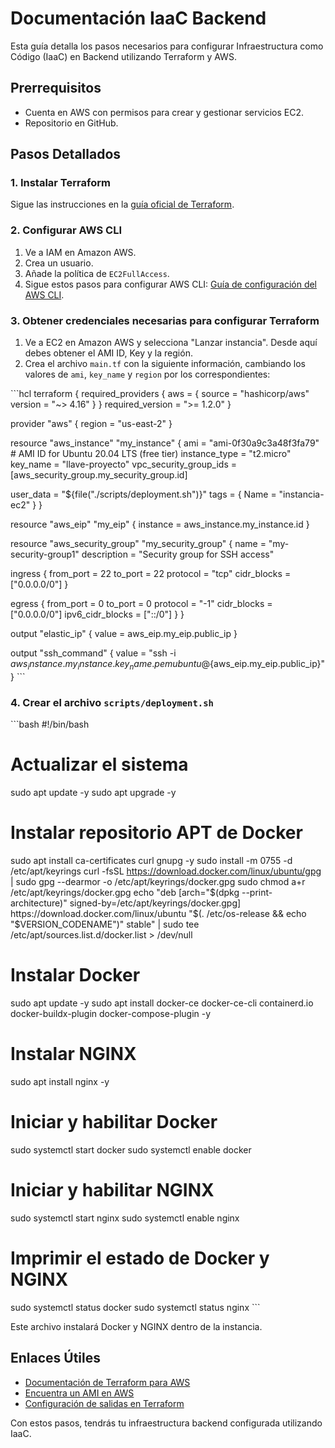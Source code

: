 
# Documentación IaaC Backend

Esta guía detalla los pasos necesarios para configurar Infraestructura como Código (IaaC) en Backend utilizando Terraform y AWS.

## Prerrequisitos

- Cuenta en AWS con permisos para crear y gestionar servicios EC2.
- Repositorio en GitHub.

## Pasos Detallados

### 1. Instalar Terraform

Sigue las instrucciones en la [guía oficial de Terraform](https://developer.hashicorp.com/terraform/tutorials/aws-get-started/install-cli).

### 2. Configurar AWS CLI

1. Ve a IAM en Amazon AWS.
2. Crea un usuario.
3. Añade la política de `EC2FullAccess`.
4. Sigue estos pasos para configurar AWS CLI: [Guía de configuración del AWS CLI](https://docs.aws.amazon.com/es_es/cli/v1/userguide/cli-chap-configure.html).

### 3. Obtener credenciales necesarias para configurar Terraform

1. Ve a EC2 en Amazon AWS y selecciona "Lanzar instancia". Desde aquí debes obtener el AMI ID, Key y la región.
2. Crea el archivo `main.tf` con la siguiente información, cambiando los valores de `ami`, `key_name` y `region` por los correspondientes:

\`\`\`hcl
terraform {
  required_providers {
    aws = {
      source  = "hashicorp/aws"
      version = "~> 4.16"
    }
  }
  required_version = ">= 1.2.0"
}

provider "aws" {
  region = "us-east-2"
}

resource "aws_instance" "my_instance" {
  ami           = "ami-0f30a9c3a48f3fa79" # AMI ID for Ubuntu 20.04 LTS (free tier)
  instance_type = "t2.micro"
  key_name      = "llave-proyecto"
  vpc_security_group_ids = [aws_security_group.my_security_group.id]

  user_data = "${file("./scripts/deployment.sh")}"
  tags = {
    Name = "instancia-ec2"
  }
}

resource "aws_eip" "my_eip" {
  instance = aws_instance.my_instance.id
}

resource "aws_security_group" "my_security_group" {
  name        = "my-security-group1"
  description = "Security group for SSH access"

  ingress {
    from_port   = 22
    to_port     = 22
    protocol    = "tcp"
    cidr_blocks = ["0.0.0.0/0"]
  }

  egress {
    from_port        = 0
    to_port          = 0
    protocol         = "-1"
    cidr_blocks      = ["0.0.0.0/0"]
    ipv6_cidr_blocks = ["::/0"]
  }
}

output "elastic_ip" {
  value = aws_eip.my_eip.public_ip
}

output "ssh_command" {
  value = "ssh -i ${aws_instance.my_instance.key_name}.pem ubuntu@${aws_eip.my_eip.public_ip}"
}
\`\`\`

### 4. Crear el archivo `scripts/deployment.sh`

\`\`\`bash
#!/bin/bash

# Actualizar el sistema
sudo apt update -y
sudo apt upgrade -y

# Instalar repositorio APT de Docker
sudo apt install ca-certificates curl gnupg -y
sudo install -m 0755 -d /etc/apt/keyrings
curl -fsSL https://download.docker.com/linux/ubuntu/gpg | sudo gpg --dearmor -o /etc/apt/keyrings/docker.gpg
sudo chmod a+r /etc/apt/keyrings/docker.gpg
echo "deb [arch="$(dpkg --print-architecture)" signed-by=/etc/apt/keyrings/docker.gpg] https://download.docker.com/linux/ubuntu "$(. /etc/os-release && echo "$VERSION_CODENAME")" stable" | sudo tee /etc/apt/sources.list.d/docker.list > /dev/null

# Instalar Docker
sudo apt update -y
sudo apt install docker-ce docker-ce-cli containerd.io docker-buildx-plugin docker-compose-plugin -y

# Instalar NGINX
sudo apt install nginx -y

# Iniciar y habilitar Docker
sudo systemctl start docker
sudo systemctl enable docker

# Iniciar y habilitar NGINX
sudo systemctl start nginx
sudo systemctl enable nginx

# Imprimir el estado de Docker y NGINX
sudo systemctl status docker
sudo systemctl status nginx
\`\`\`

Este archivo instalará Docker y NGINX dentro de la instancia.

## Enlaces Útiles

- [Documentación de Terraform para AWS](https://registry.terraform.io/providers/hashicorp/aws/latest/docs)
- [Encuentra un AMI en AWS](https://docs.aws.amazon.com/AWSEC2/latest/UserGuide/finding-an-ami.html)
- [Configuración de salidas en Terraform](https://developer.hashicorp.com/terraform/language/values/outputs)

Con estos pasos, tendrás tu infraestructura backend configurada utilizando IaaC.
